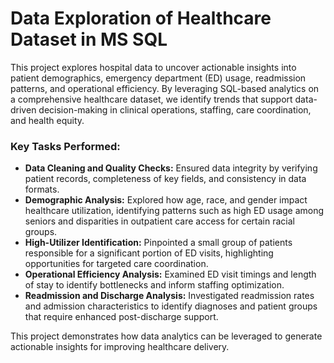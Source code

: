 
# Data Exploration of Healthcare Dataset in MS SQL

This project explores hospital data to uncover actionable insights into patient demographics, emergency department (ED) usage, readmission patterns, and operational efficiency. By leveraging SQL-based analytics on a comprehensive healthcare dataset, we identify trends that support data-driven decision-making in clinical operations, staffing, care coordination, and health equity.

### Key Tasks Performed:
- **Data Cleaning and Quality Checks:** Ensured data integrity by verifying patient records, completeness of key fields, and consistency in data formats.
- **Demographic Analysis:** Explored how age, race, and gender impact healthcare utilization, identifying patterns such as high ED usage among seniors and disparities in outpatient care access for certain racial groups.
- **High-Utilizer Identification:** Pinpointed a small group of patients responsible for a significant portion of ED visits, highlighting opportunities for targeted care coordination.
- **Operational Efficiency Analysis:** Examined ED visit timings and length of stay to identify bottlenecks and inform staffing optimization.
- **Readmission and Discharge Analysis:** Investigated readmission rates and admission characteristics to identify diagnoses and patient groups that require enhanced post-discharge support.
  
This project demonstrates how data analytics can be leveraged to generate actionable insights for improving healthcare delivery.
